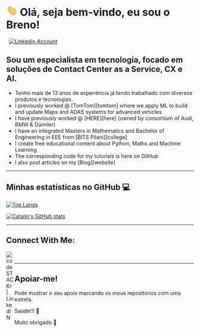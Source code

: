 
# <img src="https://raw.githubusercontent.com/ABSphreak/ABSphreak/master/gifs/Hi.gif" width="30px"> Olá, seja bem-vindo, eu sou o Breno!
&ensp;<a href="https://www.linkedin.com/in/akshay-pachaar/"><img src="https://cdn.worldvectorlogo.com/logos/linkedin-icon-2.svg" title="Linkedin" alt="Linkedin Account" width="30"/></a>

## Sou um especialista em tecnologia, focado em soluções de Contact Center as a Service, CX e AI.

- Tenho mais de 13 anos de experiência já tendo trabalhado com diversos produtos e tecnologias.
- I previously worked @ [TomTom][tomtom] where we apply ML to build and update Maps and ADAS systems for advanced vehicles.
- I have previously worked @ [HERE][here] (owned by consortium of Audi, BMW & Daimler)
- I have an integrated Masters in Mathematics and Bachelor of Engineering in EEE from [BITS Pilani][college]
- I create free educational content about Python, Maths and Machine Learning
- The corresponding code for my tutorials is here on GitHub
- I also post articles on my [Blog][website]

---

## Minhas estatísticas no GitHub 💻

[![Top Langs](https://github-readme-stats.vercel.app/api/top-langs/?username=brenocanyggia&hide=java,html,css&theme=dracula)](https://github.com/anuraghazra/github-readme-stats)

[![Catalin's GitHub stats](https://github-readme-stats.vercel.app/api?username=brenocanyggia&theme=dracula)](https://github.com/anuraghazra/github-readme-stats)


[linkedin]: https://www.linkedin.com/in/brenocanyggia/
---

## Connect With Me:

[<img align="left" alt="codeSTACKr | LinkedIN" width="22px" src="https://cdn.jsdelivr.net/npm/simple-icons@v3/icons/linkedin.svg" />][linkedin]

<br />

---
## Apoiar-me!
Pode mostrar o seu apoio marcando os meus repositórios com uma estrela.

Saúde!!! 🍻 

Muito obrigado 🙏
